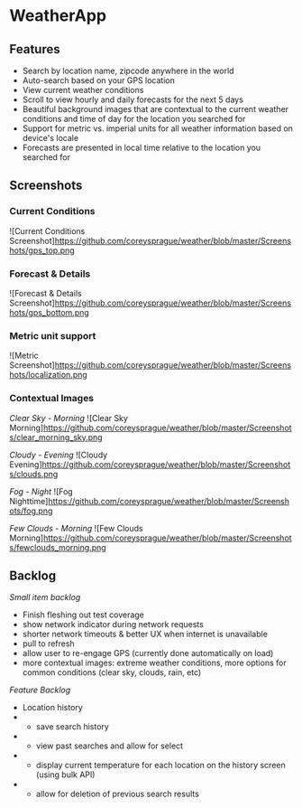 #  WeatherApp
## Features
* Search by location name, zipcode anywhere in the world
* Auto-search based on your GPS location
* View current weather conditions
* Scroll to view hourly and daily forecasts for the next 5 days
* Beautiful background images that are contextual to the current weather conditions and time of day for the location you searched for
* Support for metric vs. imperial units for all weather information based on device's locale
* Forecasts are presented in local time relative to the location you searched for

## Screenshots
### Current Conditions
![Current Conditions Screenshot]https://github.com/coreysprague/weather/blob/master/Screenshots/gps_top.png

### Forecast & Details
![Forecast & Details Screenshot]https://github.com/coreysprague/weather/blob/master/Screenshots/gps_bottom.png

### Metric unit support
![Metric Screenshot]https://github.com/coreysprague/weather/blob/master/Screenshots/localization.png

### Contextual Images
*Clear Sky - Morning*
![Clear Sky Morning]https://github.com/coreysprague/weather/blob/master/Screenshots/clear_morning_sky.png

*Cloudy - Evening*
![Cloudy Evening]https://github.com/coreysprague/weather/blob/master/Screenshots/clouds.png

*Fog - Night*
![Fog Nighttime]https://github.com/coreysprague/weather/blob/master/Screenshots/fog.png

*Few Clouds - Morning*
![Few Clouds Morning]https://github.com/coreysprague/weather/blob/master/Screenshots/fewclouds_morning.png

## Backlog
*Small item backlog*
* Finish fleshing out test coverage
* show network indicator during network requests
* shorter network timeouts & better UX when internet is unavailable
* pull to refresh
* allow user to re-engage GPS (currently done automatically on load)
* more contextual images: extreme weather conditions, more options for common conditions (clear sky, clouds, rain, etc)

*Feature Backlog*
* Location history
* * save search history
* * view past searches and allow for select
* * display current temperature for each location on the history screen (using bulk API)
* * allow for deletion of previous search results
